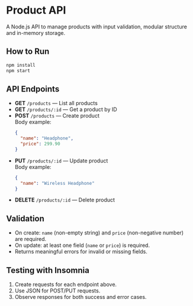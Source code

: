 # Product API

A Node.js API to manage products with input validation, modular structure and in-memory storage.

## How to Run

```bash
npm install
npm start
```

## API Endpoints

- **GET** `/products` — List all products
- **GET** `/products/:id` — Get a product by ID
- **POST** `/products` — Create product  
  Body example:
  ```json
  {
    "name": "Headphone",
    "price": 299.90
  }
  ```
- **PUT** `/products/:id` — Update product  
  Body example:
  ```json
  {
    "name": "Wireless Headphone"
  }
  ```
- **DELETE** `/products/:id` — Delete product

## Validation

- On create: `name` (non-empty string) and `price` (non-negative number) are required.
- On update: at least one field (`name` or `price`) is required.
- Returns meaningful errors for invalid or missing fields.

## Testing with Insomnia

1. Create requests for each endpoint above.
2. Use JSON for POST/PUT requests.
3. Observe responses for both success and error cases.
